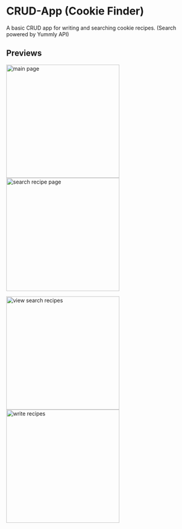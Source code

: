 # CRUD-App (Cookie Finder)

A basic CRUD app for writing and searching cookie recipes. (Search powered by Yummly API)

## Previews

<img width="300" alt="main page" src="https://user-images.githubusercontent.com/26655855/50316678-7e181f80-046c-11e9-9fa2-8bcf1e843899.png">  <img width="300" alt="search recipe page" src="https://user-images.githubusercontent.com/26655855/50316680-7e181f80-046c-11e9-9db8-ff7b01121a1a.png">

<img width="300" alt="view search recipes" src="https://user-images.githubusercontent.com/26655855/50316677-7e181f80-046c-11e9-8376-c3a82bdc7bd0.png"> <img width="300" alt="write recipes" src="https://user-images.githubusercontent.com/26655855/50316679-7e181f80-046c-11e9-86b5-c6d91ed8c7f7.png">

